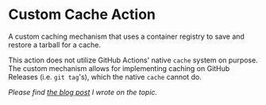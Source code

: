 # Custom Cache Action

A custom caching mechanism that uses a container registry to save and restore a tarball for a cache.

This action does not utilize GitHub Actions' native `cache` system on purpose. The custom mechanism allows for implementing caching on GitHub Releases (i.e. `git tag`'s), which the native `cache` cannot do.

*Please find [the blog post](https://blog.hendrikmaus.dev/github-actions-release-caching/) I wrote on the topic.*
